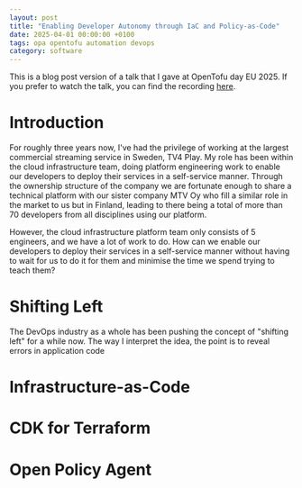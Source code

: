 ```yaml
---
layout: post
title: "Enabling Developer Autonomy through IaC and Policy-as-Code"
date: 2025-04-01 00:00:00 +0100
tags: opa opentofu automation devops
category: software
---
```


This is a blog post version of a talk that I gave at OpenTofu day EU 2025.
If you prefer to watch the talk, you can find the recording [here]().

# Introduction

For roughly three years now, I've had the privilege of working at the largest commercial streaming service in Sweden, TV4 Play.
My role has been within the cloud infrastructure team, doing platform engineering work to enable our developers to deploy their services in a self-service manner.
Through the ownership structure of the company we are fortunate enough to share a technical platform with our sister company MTV Oy who fill a similar role in the market to us but in Finland, leading to there being a total of more than 70 developers from all disciplines using our platform.

However, the cloud infrastructure platform team only consists of 5 engineers, and we have a lot of work to do.
How can we enable our developers to deploy their services in a self-service manner without having to wait for us to do it for them and minimise the time we spend trying to teach them?

# Shifting Left

The DevOps industry as a whole has been pushing the concept of "shifting left" for a while now.
The way I interpret the idea, the point is to reveal errors in application code

# Infrastructure-as-Code

# CDK for Terraform

# Open Policy Agent
